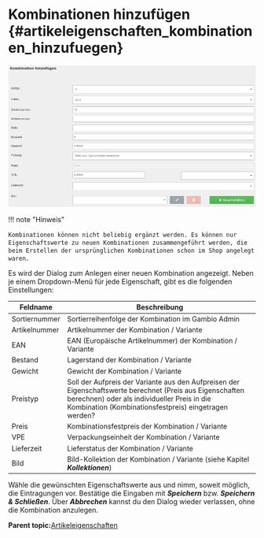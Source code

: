 # Kombinationen hinzufügen {#artikeleigenschaften_kombinationen_hinzufuegen}

![](Bilder/ArtikelEigenschaften_KombinationsuebersichtMaskeKombinationHinzufuegen.png "Maske _**Kombination hinzufügen**_")

!!! note "Hinweis"

    Kombinationen können nicht beliebig ergänzt werden. Es können nur Eigenschaftswerte zu neuen Kombinationen zusammengeführt werden, die beim Erstellen der ursprünglichen Kombinationen schon im Shop angelegt waren.

Es wird der Dialog zum Anlegen einer neuen Kombination angezeigt. Neben je einem Dropdown-Menü für jede Eigenschaft, gibt es die folgenden Einstellungen:

|Feldname|Beschreibung|
|--------|------------|
|Sortiernummer|Sortierreihenfolge der Kombination im Gambio Admin|
|Artikelnummer|Artikelnummer der Kombination / Variante|
|EAN|EAN \(Europäische Artikelnummer\) der Kombination / Variante|
|Bestand|Lagerstand der Kombination / Variante|
|Gewicht|Gewicht der Kombination / Variante|
|Preistyp|Soll der Aufpreis der Variante aus den Aufpreisen der Eigenschaftswerte berechnet \(Preis aus Eigenschaften berechnen\) oder als individueller Preis in die Kombination \(Kombinationsfestpreis\) eingetragen werden?|
|Preis|Kombinationsfestpreis der Kombination / Variante|
|VPE|Verpackungseinheit der Kombination / Variante|
|Lieferzeit|Lieferstatus der Kombination / Variante|
|Bild|Bild-Kollektion der Kombination / Variante \(siehe Kapitel _**Kollektionen**_\)|

Wähle die gewünschten Eigenschaftswerte aus und nimm, soweit möglich, die Eintragungen vor. Bestätige die Eingaben mit _**Speichern**_ bzw. _**Speichern & Schließen**_. Über _**Abbrechen**_ kannst du den Dialog wieder verlassen, ohne die Kombination anzulegen.

**Parent topic:**[Artikeleigenschaften](8_4_Artikeleigenschaften_.md)

